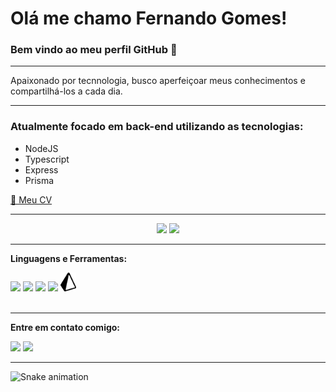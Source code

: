 # Olá me chamo Fernando Gomes! 
### Bem vindo ao meu perfil GitHub 👋

---
Apaixonado por tecnnologia, busco aperfeiçoar meus conhecimentos e compartilhá-los a cada dia.

---
### Atualmente focado em back-end utilizando as tecnologias:
- NodeJS
- Typescript
- Express
- Prisma

<a href="https://github.com/fgom-dev/fgom-dev/blob/main/assets/FernandoCV.pdf" target="_blank">📜 Meu CV</a>

---

<p align="center"> 
  <img height="160" src="https://github-readme-stats.vercel.app/api?username=fgom-dev&show_icons=true&theme=radical" /> 
  <img height="160" src="https://github-readme-stats.vercel.app/api/top-langs/?username=fgom-dev&layout=compact&theme=radical" /> 
</p>

---

**Linguagens e Ferramentas:**  

<a href="https://nodejs.org/en/docs/" title="NodeJS" alt="NodeJS" target="_blank"><img height="30" src="https://cdn.jsdelivr.net/gh/devicons/devicon/icons/nodejs/nodejs-plain.svg" /></a>
<a href="https://expressjs.com/" title="Express" alt="Express" target="_blank"><img height="30" src="https://cdn.jsdelivr.net/gh/devicons/devicon/icons/express/express-original.svg" /></a>
<a href="https://developer.mozilla.org/pt-BR/docs/Web/JavaScript" title="Javascript" alt="Javascript" target="_blank"><img height="30" src="https://cdn.jsdelivr.net/gh/devicons/devicon/icons/javascript/javascript-plain.svg" /></a>
<a href="https://www.typescriptlang.org/" title="Typescript" alt="Typescript" target="_blank"><img height="30" src="https://cdn.jsdelivr.net/gh/devicons/devicon/icons/typescript/typescript-plain.svg" /></a>
<a href="https://www.prisma.io/" title="Prisma" alt="Prisma" target="_blank"><img height="30" src="https://github.com/fgom-dev/fgom-dev/blob/main/assets/prismaLogo.svg" /></a>
</br></br>

---

**Entre em contato comigo:**

<a href = "mailto:fnd.gomes02@gmail.com"><img src="https://img.shields.io/badge/-Gmail-%23333?style=for-the-badge&logo=gmail&logoColor=white" target="_blank"></a>
<a href="https://www.linkedin.com/in/fernando-pereira-7172a6151/" target="_blank"><img src="https://img.shields.io/badge/-LinkedIn-%230077B5?style=for-the-badge&logo=linkedin&logoColor=white" target="_blank"></a> 

---

![Snake animation](https://github.com/fgom-dev/fgom-dev/blob/output/github-contribution-grid-snake.svg)
          
